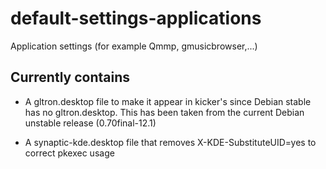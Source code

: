 # default-settings-applications
Application settings (for example Qmmp, gmusicbrowser,...)

## Currently contains

* A gltron.desktop file to make it appear in kicker's since Debian stable has
  no gltron.desktop. This has been taken from the current Debian unstable
  release (0.70final-12.1)

* A synaptic-kde.desktop file that removes X-KDE-SubstituteUID=yes to correct
  pkexec usage
